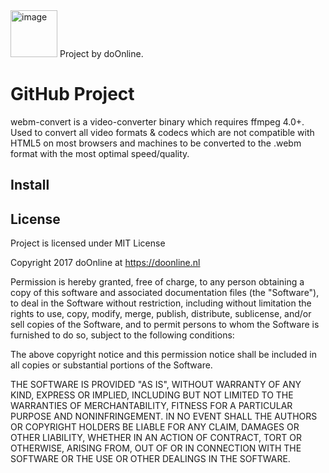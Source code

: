 <img alt="image" src="https://avatars3.githubusercontent.com/u/54864194?s=460&v=4" width="75px">
Project by doOnline.

# GitHub Project
webm-convert is a video-converter binary which requires ffmpeg 4.0+. Used to convert all video formats & codecs which are not compatible with HTML5 on most browsers and machines to be converted to the .webm format with the most optimal speed/quality.

## Install


## License
Project is licensed under MIT License

Copyright 2017 doOnline at https://doonline.nl

Permission is hereby granted, free of charge, to any person obtaining a copy of this software and associated documentation files (the "Software"), 
to deal in the Software without restriction, including without limitation the rights to use, copy, modify, merge, publish, distribute, sublicense, 
and/or sell copies of the Software, and to permit persons to whom the Software is furnished to do so, subject to the following conditions:

The above copyright notice and this permission notice shall be included in all copies or substantial portions of the Software.

THE SOFTWARE IS PROVIDED "AS IS", WITHOUT WARRANTY OF ANY KIND, EXPRESS OR IMPLIED, INCLUDING BUT NOT LIMITED TO THE WARRANTIES OF 
MERCHANTABILITY, FITNESS FOR A PARTICULAR PURPOSE AND NONINFRINGEMENT. IN NO EVENT SHALL THE AUTHORS OR COPYRIGHT HOLDERS BE LIABLE FOR
ANY CLAIM, DAMAGES OR OTHER LIABILITY, WHETHER IN AN ACTION OF CONTRACT, TORT OR OTHERWISE, ARISING FROM, OUT OF OR IN CONNECTION WITH THE
SOFTWARE OR THE USE OR OTHER DEALINGS IN THE SOFTWARE.
